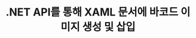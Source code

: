 ---
############################# Static ############################
layout: "auto-gen-gist"
draft: false
path: "ko/assembly/net/barcode/xaml/"
otherformats: PDF HTML XPS TIFF MHTML TXT EPUB SVG PS PCL XML OXPS MD EML EMLX MSG 

############################# Head ############################
head_title: ".NET을 통해 XAML 문서 및 이메일에 바코드 이미지 생성 및 추가"
head_description: "GroupDocs.Assembly .NET API를 사용하면 개발자가 문서(PDF DOC, DOCX, RTF, XLSX, CSV, PPTX) 및 이메일 메시지 내부에 바코드 이미지를 쉽게 동적으로 생성 및 삽입할 수 있습니다."

############################# Header ############################
title: ".NET API를 통해 XAML 문서에 바코드 이미지 생성 및 삽입"
description: "GroupDocs.Assembly .NET은 C# 및 VB.NET API를 사용하여 XAML 문서 내에서 동적 바코드 이미지 생성, 편집 및 추가를 완벽하게 지원합니다."

######################### Download Button #######################
button:
    enable: true

############################# About ############################
about:
    enable: true
    title: "XAML 문서에서 바코드 이미지 생성을 수행하는 방법은 무엇입니까?"
    content: |
       이 페이지는 사용자가 C#, ASP.NET 및 기타 .NET 관련 응용 프로그램 내에서 문서 및 전자 메일 메시지에 바코드 이미지를 동적으로 생성하고 삽입하는 방법을 이해하고 배우는 데 도움이 됩니다. GroupDocs.Assembly .NET은 사용자에게 외부 종속성 없이 자체 .NET 응용 프로그램 내에서 여러 주요 파일 형식으로 보고서를 자동화하고 생성할 수 있는 기능을 제공하는 매우 강력한 API입니다. PDF, HTML, Outlook 이메일, Microsoft Office Word, Excel 워크시트, PowerPoint 프레젠테이션 및 슬라이드와 같은 매우 일반적인 파일 형식을 지원합니다. 일부 일반적인 선형 및 2D 바코드 기호를 완벽하게 지원합니다. 또한 바코드 이미지 크기, 앞뒤 색상, 바코드 텍스트의 글꼴 및 배치, 바코드 이미지 해상도 설정 등을 쉽게 사용자 지정할 수 있습니다. 또한 템플릿에서 사용자 정의 문서 생성을 지원하고 데이터베이스, XML, JSON, OData, 개체 등과 같은 다양한 소스에서 얻은 데이터를 지원합니다. 

############################# content ############################
steps:
    enable: true
    block:
    - title_left: ".NET을 통한 XAML 문서의 바코드 생성"
      content_left: |
       GroupDocs.Assembly .NET은 XAML 문서 내에서 바코드를 추가하고 관리하기 위한 완벽한 지원을 제공합니다. 다음 C# .NET 코드 예제는 XAML 문서 내에 바코드 이미지를 생성하고 삽입하는 방법을 보여줍니다.

      title_right: "XAML에서 바코드 이미지를 사용하는 방법"
      content_right: |
        * [DocumentAssembler](https://apireference.groupdocs.com/assembly/net/groupdocs.assembly/documentassembler)의 인스턴스를 만듭니다.
        * 다음 파라미터로 [AssembleDocument]( https://apireference.groupdocs.com/assembly/net/groupdocs.assembly.documentassembler/assembledocument/methods/1) 메서드를 호출합니다.
          * 템플릿 문서를 읽는 스트림입니다.
          * 결과 문서를 작성하는 스트림.
          * 문서 로드 및 저장을 위한 추가 옵션.
          * 데이터 소스 개체에 대한 정보입니다.

      gisthash: "8576f622912b355ce69966077033dcac"
      gistfile: "generate_barcodes_in_spreadsheets.cs"

    - title_left: ".NET을 통해 XAML에서 바코드 이미지 해상도 설정"
      content_left: |
       GroupDocs.Assembly .NET은 XAML 문서 내에서 바코드를 추가하고 관리하기 위한 완벽한 지원을 제공합니다. 몇 줄의 코드로 바코드 해상도를 쉽게 설정할 수 있습니다. 다음 코드를 사용하면 수평 및 수직 해상도를 300DPI로 설정할 수 있습니다. 

      title_right: "XAML의 향상된 바코드 해상도"
      content_right: |
        * [DocumentAssembler](https://apireference.groupdocs.com/assembly/net/groupdocs.assembly/documentassembler)의 인스턴스를 만듭니다.
        * BarcodeSettings.Resolution 메서드를 호출하여 바코드 이미지의 해상도를 300DPI로 설정합니다.

      gisthash: "9d8d743bd67b4bce5a4a7f1250deef26"
      gistfile: "set_barcode_image_resolution.cs"
      

    - title_left: "시스템 요구 사항"
      content_left: |
       GroupDocs.Assembly .NET API는 모든 주요 플랫폼 및 운영 체제에서 지원됩니다. 전체 시스템 요구 사항 가이드를 보려면 [시스템 요구 사항](https://docs.groupdocs.com/assembly/net/system-requirements/)을 방문하십시오. 아래 코드를 실행하기 전에 다음 전제 조건이 컴퓨터에 설치되어 있는지 확인하십시오. 체계:
        * 운영 체제: 마이크로소프트 윈도우, 리눅스, 맥OS
        * 개발 환경: Visual Studio, Xamarin, MonoDevelop 등
        * 프레임워크: .NET Framework, .NET Standard, .NET Core, Mono
        * [NuGet](https://www.nuget.org/packages/GroupDocs.Assembly/)에서 최신 버전의 GroupDocs.Assembly .NET API를 가져옵니다.
        
      title_right: "GroupDocs.Assembly를 사용하는 이유"
      content_right: |
       * 사용자가 템플릿에서 사용자 정의 문서를 만들 수 있습니다.
       * 문서 생성 및 자동화를 위해 추가 소프트웨어가 필요하지 않습니다.
       * 데이터 소스를 기반으로 출력 문서를 생성하는 기능
       * 보고서에 문서 내용을 동적으로 삽입
       * 동적으로 이메일 첨부 파일 첨부 및 보고서에 하이퍼링크 삽입
       * 빈 단락 자동 제거
       * 여러 데이터 형식에 대한 완벽한 지원
       * 동적 이메일 첨부 파일 지원

demos:
    enable: true
        

more_formats:
    enable: true


back_to_top:
    enable: true
---